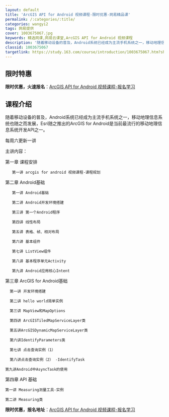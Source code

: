 ```yaml
---
layout: default
title: 'ArcGIS API for Android 视频课程-限时优惠-网易精品课'
permalink: /:categories/:title/
categories: wangyi2
tags: 网易提供
cover: 1003675067.jpg
keywords: 精选网课,网易云课堂,ArcGIS API for Android 视频课程
description: '随着移动设备的普及，Android系统已经成为主流手机系统之一，移动地理信息系统也随之而发展，Esri随之推出的ArcG'
classid: 1003675067
targetlink: https://study.163.com/course/introduction/1003675067.htm?share=1&shareId=1025206652&utm_campaign=share&utm_medium=iphoneShare&utm_source=&utm_u=1025206652
---
```


## 限时特惠

**限时优惠，火速报名**：[ArcGIS API for Android 视频课程-报名学习](https://study.163.com/course/introduction/1003675067.htm?share=1&shareId=1025206652&utm_campaign=share&utm_medium=iphoneShare&utm_source=&utm_u=1025206652)

## 课程介绍

随着移动设备的普及，Android系统已经成为主流手机系统之一，移动地理信息系统也随之而发展，Esri随之推出的ArcGIS for Android是当前最流行的移动地理信息系统开发API之一。

每周六更新一讲

主讲内容：

第一章 课程安排

       第一讲 arcgis for android 视频课程-课程规划

第二章 Android基础

       第一讲 Android基础

       第二讲 Android开发环境搭建

       第三讲 第一个Android程序

       第四讲 线性布局

       第五讲 表格、帧、相对布局

       第六讲 基本组件

       第七讲 ListView组件

       第八讲 基本程序单元Activity

       第九讲 Android应用核心Intent

第三章 ArcGIS for Android基础

      第一讲 开发环境搭建

      第二讲 hello world简单实例

      第三讲 MapView和MapOptions

      第四讲 ArcGISTiledMapServiceLayer类

      第五讲ArcGISDynamicMapServiceLayer类

      第六讲IdentifyParameters类

      第七讲 点击查询实例（1）

      第八讲点击查询实例（2） -IdentifyTask

    第九讲Android中AsyncTask的使用

第四章 API 基础

    第一讲 Measuring测量工具-实例

    第二讲 Measuring类

**限时优惠，报名地址**：[ArcGIS API for Android 视频课程-报名学习](https://study.163.com/course/introduction/1003675067.htm?share=1&shareId=1025206652&utm_campaign=share&utm_medium=iphoneShare&utm_source=&utm_u=1025206652)


